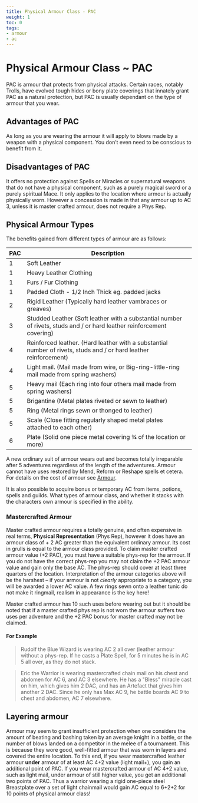 ```yaml
---
title: Physical Armour Class - PAC
weight: 1
toc: 0
tags:
- armour
- ac
---
```

# Physical Armour Class ~ PAC
PAC is armour that protects from physical attacks. Certain races, notably Trolls, have evolved tough hides or bony plate
coverings that innately grant PAC as a natural protection, but PAC is usually dependant on the type of armour that you
wear.
## Advantages of PAC
As long as you are wearing the armour it will apply to blows made by a weapon with a physical
component. You don’t even need to be conscious to benefit from it.
## Disadvantages of PAC
It offers no protection against Spells or Miracles or supernatural weapons that do not have a
physical component, such as a purely magical sword or a purely spiritual Mace. It only applies to the location where
armour is actually physically worn. However a concession is made in that any armour up to AC 3, unless it is master
crafted armour, does not require a Phys Rep.

## Physical Armour Types
The benefits gained from different types of armour are as follows:

| PAC | Description |
|---|---|
|  1 | Soft Leather|
|  1 | Heavy Leather Clothing|
|  1 | Furs / Fur Clothing|
|  1 | Padded Cloth - 1/2 Inch Thick eg. padded jacks|
|  2 | Rigid Leather (Typically hard leather vambraces or greaves)|
|  3 | Studded Leather (Soft leather with a substantial number of rivets, studs and / or hard leather reinforcement covering)|
|  4 | Reinforced leather. (Hard leather with a substantial number of rivets, studs and / or hard leather reinforcement) |
|  4 | Light mail. (Mail made from wire, or Big-ring-little-ring mail made from spring washers) |
|  5 | Heavy mail (Each ring into four others mail made from spring washers)|
|  5 | Brigantine (Metal plates riveted or sewn to leather)|
|  5 | Ring (Metal rings sewn or thonged to leather)|
|  5 | Scale (Close fitting regularly shaped metal plates attached to each other)|
|  6 | Plate (Solid one piece metal covering 3⁄4 of the location or more)|

A new ordinary suit of armour wears out and becomes totally irreparable after 5 adventures regardless of the length of
the adventures. Armour cannot have uses restored by Mend, Reform or Reshape spells et cetera. For details on the cost of
armour see [Armour]().

It is also possible to acquire bonus or temporary AC from items, potions, spells and guilds. What types of armour class,
and whether it stacks with the characters own armour is specified in the ability.

### Mastercrafted Armour
Master crafted armour requires a totally genuine, and often expensive in real terms, **Physical Representation** (Phys
Rep), however it does have an armour class of + 2 AC greater than the equivalent ordinary armour. Its cost in grulls is
equal to the armour class provided. To claim master crafted armour value (+2 PAC), you must have a suitable phys-rep
for the armour. If you do not have the correct phys-rep you may not claim the +2 PAC armour value and gain only the
base AC. The phys-rep should cover at least three quarters of the location. Interpretation of the armour categories
above will be the harshest – if your armour is not *clearly* appropriate to a category, you will be awarded a lower AC
value. A few rings sewn onto a leather tunic do not make it ringmail, realism in appearance is the key here!

Master crafted armour has 10 such uses before wearing out but it should be noted that if a master crafted
phys rep is not worn the armour suffers two uses per adventure and the +2 PAC bonus for master crafted may not be
claimed. 

#### For Example
> Rudolf the Blue Wizard is wearing AC 2 all over (leather armour without a phys-rep. If he casts a Plate Spell, for 5 minutes he is in AC 5 all over, as they do not stack.

> Eric the Warrior is wearing mastercrafted chain mail on his chest and abdomen for AC 6, and AC 3 elsewhere. He has a "Bless" miracle cast on him, which gives him 2 DAC, and has an Artefact that gives him another 2 DAC. Since he only has Max AC 9, he battle boards AC 9 to chest and abdomen, AC 7 elsewhere.

## Layering armour
Armour may seem to grant insufficient protection when one considers the amount of beating and bashing taken by an
average knight in a battle, or the number of blows landed on a competitor in the melee of a tournament. This is because
they wore good, well-fitted armour that was worn in layers and covered the entire location.
To this end, if you wear mastercrafted leather armour **under** armour of at least AC 4+2 value (light mail+), you gain an
additional point of PAC. If you wear mastercrafted armour of AC 4+2 value, such as light mail, under armour of still
higher value, you get an additional two points of PAC. Thus a warrior wearing a rigid one-piece steel Breastplate over a
set of light chainmail would gain AC equal to 6+2+2 for 10 points of physical armour class!
